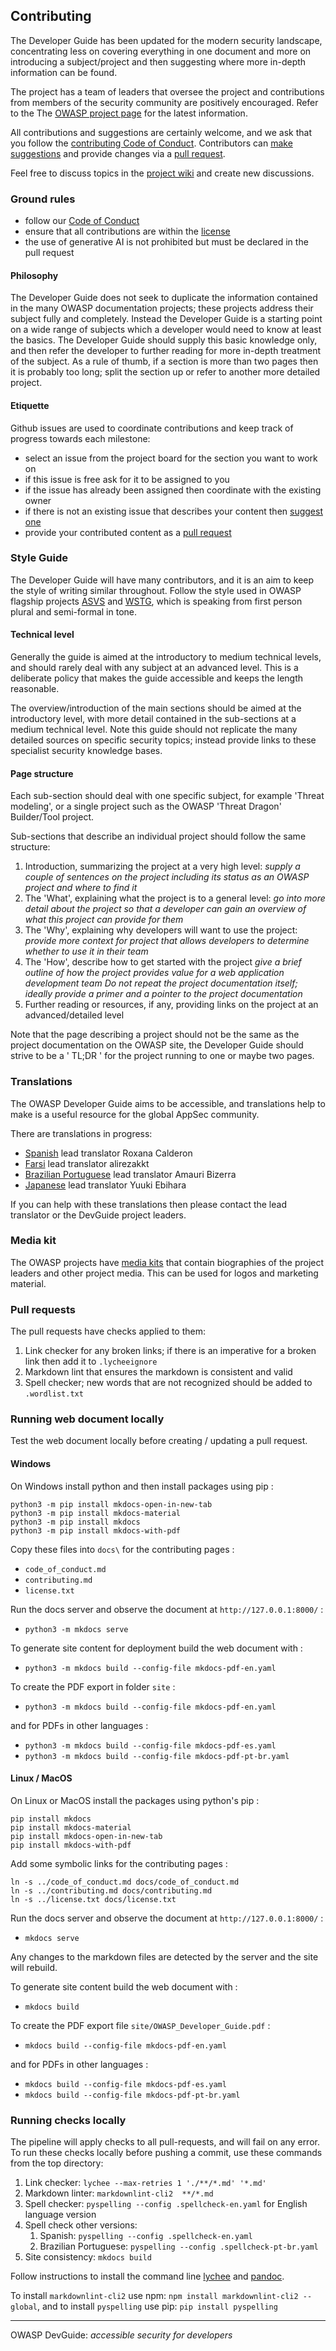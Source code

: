 ## Contributing

The Developer Guide has been updated for the modern security landscape,
concentrating less on covering everything in one document and more on introducing a subject/project
and then suggesting where more in-depth information can be found.

The project has a team of leaders that oversee the project
and contributions from members of the security community are positively encouraged.
Refer to the The [OWASP project page][project] for the latest information.

All contributions and suggestions are certainly welcome, and we ask that
you follow the [contributing Code of Conduct][conduct].
Contributors can [make suggestions][issues] and provide changes via a [pull request][request].

Feel free to discuss topics in the [project wiki][wiki] and create new discussions.

### Ground rules

* follow our [Code of Conduct](code_of_conduct.md)
* ensure that all contributions are within the [license](license.txt)
* the use of generative AI is not prohibited but must be declared in the pull request

#### Philosophy

The Developer Guide does not seek to duplicate the information contained in the many OWASP documentation projects;
these projects address their subject fully and completely.
Instead the Developer Guide is a starting point on a wide range of subjects
which a developer would need to know at least the basics.
The Developer Guide should supply this basic knowledge only,
and then refer the developer to further reading for more in-depth treatment of the subject.
As a rule of thumb, if a section is more than two pages then it is probably too long;
split the section up or refer to another more detailed project.

#### Etiquette

Github issues are used to coordinate contributions and keep track of progress towards each milestone:

* select an issue from the project board for the section you want to work on
* if this issue is free ask for it to be assigned to you
* if the issue has already been assigned then coordinate with the existing owner
* if there is not an existing issue that describes your content then [suggest one][issues]
* provide your contributed content as a [pull request][request]

### Style Guide

The Developer Guide will have many contributors, and it is an aim to keep the style of writing similar throughout.
Follow the style used in OWASP flagship projects [ASVS][asvs] and [WSTG][wstg],
which is speaking from first person plural and semi-formal in tone.

#### Technical level

Generally the guide is aimed at the introductory to medium technical levels,
and should rarely deal with any subject at an advanced level.
This is a deliberate policy that makes the guide accessible and keeps the length reasonable.

The overview/introduction of the main sections should be aimed at the introductory level,
with more detail contained in the sub-sections at a medium technical level.
Note this guide should not replicate the many detailed sources on specific security topics;
instead provide links to these specialist security knowledge bases.

#### Page structure

Each sub-section should deal with one specific subject, for example 'Threat modeling',
or a single project such as the OWASP 'Threat Dragon' Builder/Tool project.

Sub-sections that describe an individual project should follow the same structure:

1. Introduction, summarizing the project at a very high level:
  _supply a couple of sentences on the project including its status as an OWASP project and where to find it_
2. The 'What', explaining what the project is to a general level:
  _go into more detail about the project so that a developer can gain an overview of what this project can provide for them_
3. The 'Why', explaining why developers will want to use the project:
  _provide more context for project that allows developers to determine whether to use it in their team_
4. The 'How', describe how to get started with the project
  _give a brief outline of how the project provides value for a web application development team_
  _Do not repeat the project documentation itself; ideally provide a primer and a pointer to the project documentation_
5. Further reading or resources, if any, providing links on the project at an advanced/detailed level

Note that the page describing a project should not be the same as the project documentation on the OWASP site,
the Developer Guide should strive to be a ' TL;DR ' for the project running to one or maybe two pages.

### Translations

The OWASP Developer Guide aims to be accessible,
and translations help to make is a useful resource for the global AppSec community.

There are translations in progress:

* [Spanish][es] lead translator Roxana Calderon
* [Farsi][fa] lead translator alirezakkt
* [Brazilian Portuguese][pt-br] lead translator Amauri Bizerra
* [Japanese][ja] lead translator Yuuki Ebihara

If you can help with these translations then please contact the lead translator or the DevGuide project leaders.

### Media kit

The OWASP projects have [media kits][media] that contain biographies of the project leaders and other project media.
This can be used for logos and marketing material.

### Pull requests

The pull requests have checks applied to them:

1. Link checker for any broken links; if there is an imperative for a broken link then add it to `.lycheeignore`
2. Markdown lint that ensures the markdown is consistent and valid
3. Spell checker; new words that are not recognized should be added to `.wordlist.txt`

### Running web document locally

Test the web document locally before creating / updating a pull request.

#### Windows

On Windows install python and then install packages using pip :

```text
python3 -m pip install mkdocs-open-in-new-tab
python3 -m pip install mkdocs-material
python3 -m pip install mkdocs
python3 -m pip install mkdocs-with-pdf
```

Copy these files into `docs\` for the contributing pages :

* `code_of_conduct.md`
* `contributing.md`
* `license.txt`

Run the docs server and observe the document at `http://127.0.0.1:8000/` :

* `python3 -m mkdocs serve`

To generate site content for deployment build the web document with :

* `python3 -m mkdocs build --config-file mkdocs-pdf-en.yaml`

To create the PDF export in folder `site` :

* `python3 -m mkdocs build --config-file mkdocs-pdf-en.yaml`

and for PDFs in other languages :

* `python3 -m mkdocs build --config-file mkdocs-pdf-es.yaml`
* `python3 -m mkdocs build --config-file mkdocs-pdf-pt-br.yaml`

#### Linux / MacOS

On Linux or MacOS install the packages using python's pip :

```text
pip install mkdocs
pip install mkdocs-material
pip install mkdocs-open-in-new-tab
pip install mkdocs-with-pdf
```

Add some symbolic links for the contributing pages :

```text
ln -s ../code_of_conduct.md docs/code_of_conduct.md
ln -s ../contributing.md docs/contributing.md
ln -s ../license.txt docs/license.txt
```

Run the docs server and observe the document at `http://127.0.0.1:8000/` :

* `mkdocs serve`

Any changes to the markdown files are detected by the server and the site will rebuild.

To generate site content build the web document with :

* `mkdocs build`

To create the PDF export file `site/OWASP_Developer_Guide.pdf` :

* `mkdocs build --config-file mkdocs-pdf-en.yaml`

and for PDFs in other languages :

* `mkdocs build --config-file mkdocs-pdf-es.yaml`
* `mkdocs build --config-file mkdocs-pdf-pt-br.yaml`

### Running checks locally

The pipeline will apply checks to all pull-requests, and will fail on any error.
To run these checks locally before pushing a commit, use these commands from the top directory:

1. Link checker: `lychee --max-retries 1 './**/*.md' '*.md'`
2. Markdown linter: `markdownlint-cli2  **/*.md`
3. Spell checker: `pyspelling --config .spellcheck-en.yaml` for English language version
4. Spell check other versions:
    1. Spanish: `pyspelling --config .spellcheck-en.yaml`
    2. Brazilian Portuguese: `pyspelling --config .spellcheck-pt-br.yaml`
5. Site consistency: `mkdocs build`

Follow instructions to install the command line [lychee][lychee-install] and [pandoc][pandoc-install].

To install `markdownlint-cli2` use npm: `npm install markdownlint-cli2 --global`,
and to install `pyspelling` use pip: `pip install pyspelling`

----

OWASP DevGuide: _accessible security for developers_

[asvs]: https://owasp.org/www-project-application-security-verification-standard/
[conduct]: code_of_conduct.md
[es]: https://github.com/OWASP/DevGuide/tree/main/docs/es
[fa]: https://github.com/OWASP/DevGuide/tree/main/docs/fa
[ja]: https://github.com/OWASP/DevGuide/tree/main/docs/ja
[issues]: https://github.com/OWASP/DevGuide/issues/new/choose
[lychee-install]: https://lychee.cli.rs/
[media]: https://drive.google.com/drive/folders/1Ft8Ll0cgw0TIoub6aXTIJDmy0sk1RarU
[pandoc-install]: https://pandoc.org/installing.html
[project]: https://owasp.org/www-project-developer-guide/
[pt-br]: https://github.com/OWASP/DevGuide/tree/main/docs/pt-br
[request]: https://github.com/OWASP/DevGuide/pulls
[wiki]: https://github.com/OWASP/DevGuide/wiki
[wstg]: https://owasp.org/www-project-web-security-testing-guide/
